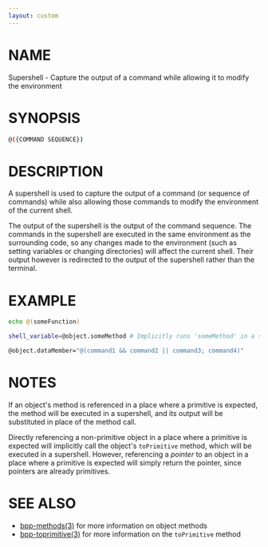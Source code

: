```yaml
---
layout: custom
---
```

# NAME

Supershell - Capture the output of a command while allowing it to modify the environment

# SYNOPSIS

```bash
@({COMMAND SEQUENCE})
```

# DESCRIPTION

A supershell is used to capture the output of a command (or sequence of commands) while also allowing those commands to modify the environment of the current shell.

The output of the supershell is the output of the command sequence. The commands in the supershell are executed in the same environment as the surrounding code, so any changes made to the environment (such as setting variables or changing directories) will affect the current shell. Their output however is redirected to the output of the supershell rather than the terminal.

# EXAMPLE

```bash
echo @(someFunction)

shell_variable=@object.someMethod # Implicitly runs 'someMethod' in a supershell and substitutes the result

@object.dataMember="@(command1 && command2 || command3; command4)"
```

# NOTES

If an object's method is referenced in a place where a primitive is expected, the method will be executed in a supershell, and its output will be substituted in place of the method call.

Directly referencing a non-primitive object in a place where a primitive is expected will implicitly call the object's `toPrimitive` method, which will be executed in a supershell. However, referencing a *pointer* to an object in a place where a primitive is expected will simply return the pointer, since pointers are already primitives.

# SEE ALSO

 - [bpp-methods(3)](methods.md) for more information on object methods
 - [bpp-toprimitive(3)](toprimitive.md) for more information on the `toPrimitive` method

